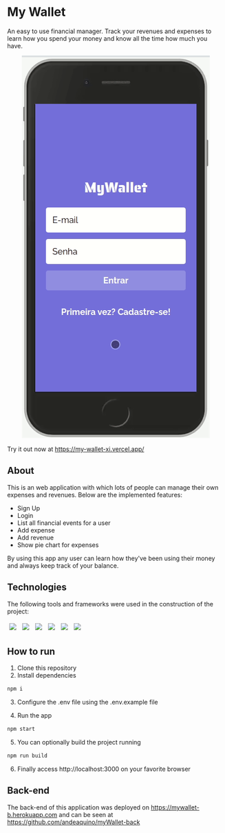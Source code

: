 # My Wallet

An easy to use financial manager. Track your revenues and expenses to learn how you spend your money and know all the time how much you have.

<p align="center" >
  <img src="src/assets/myWallet.gif" />
</p>

Try it out now at https://my-wallet-xi.vercel.app/

## About

This is an web application with which lots of people can manage their own expenses and revenues. Below are the implemented features:

- Sign Up
- Login
- List all financial events for a user
- Add expense
- Add revenue
- Show pie chart for expenses

By using this app any user can learn how they've been using their money and always keep track of your balance.

## Technologies

The following tools and frameworks were used in the construction of the project:<br>

<p>
  <img style='margin: 5px;' src='https://img.shields.io/badge/styled-components%20-%2320232a.svg?&style=for-the-badge&color=b8679e&logo=styled-components&logoColor=%3a3a3a'>
  <img style='margin: 5px;' src='https://img.shields.io/badge/axios%20-%2320232a.svg?&style=for-the-badge&color=informational'>
  <img style='margin: 5px;' src="https://img.shields.io/badge/react-app%20-%2320232a.svg?&style=for-the-badge&color=60ddf9&logo=react&logoColor=%2361DAFB"/>
  <img style='margin: 5px;' src="https://img.shields.io/badge/react_route%20-%2320232a.svg?&style=for-the-badge&logo=react&logoColor=%2361DAFB"/>
  <img style='margin: 5px;' src='https://img.shields.io/badge/react-icons%20-%2320232a.svg?&style=for-the-badge&color=f28dc7&logo=react-icons&logoColor=%2361DAFB'>
  <img style='margin: 5px;' src="https://img.shields.io/badge/Cypress-17202C?style=for-the-badge&logo=cypress&logoColor=white"/>

</p>

## How to run

1. Clone this repository
2. Install dependencies

```bash
npm i
```

3. Configure the .env file using the .env.example file

4. Run the app

```bash
npm start
```

5. You can optionally build the project running

```bash
npm run build
```

6. Finally access http://localhost:3000 on your favorite browser

## Back-end

The back-end of this application was deployed on https://mywallet-b.herokuapp.com and can be seen at https://github.com/andeaquino/myWallet-back
